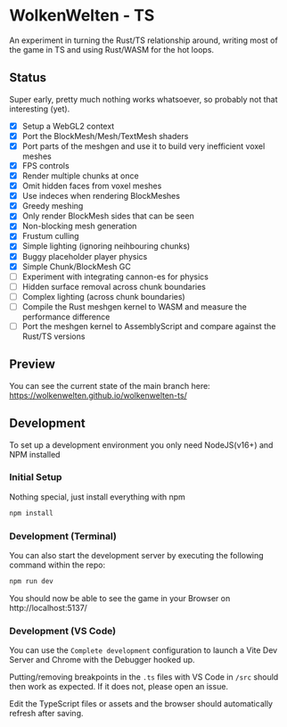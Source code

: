 # WolkenWelten - TS
An experiment in turning the Rust/TS relationship around, writing most of the game in TS and using Rust/WASM for the hot loops.

## Status
Super early, pretty much nothing works whatsoever, so probably not that interesting (yet).

- [X] Setup a WebGL2 context
- [X] Port the BlockMesh/Mesh/TextMesh shaders
- [X] Port parts of the meshgen and use it to build very inefficient voxel meshes
- [X] FPS controls
- [X] Render multiple chunks at once
- [X] Omit hidden faces from voxel meshes
- [X] Use indeces when rendering BlockMeshes
- [X] Greedy meshing
- [X] Only render BlockMesh sides that can be seen
- [X] Non-blocking mesh generation
- [X] Frustum culling
- [X] Simple lighting (ignoring neihbouring chunks)
- [X] Buggy placeholder player physics
- [X] Simple Chunk/BlockMesh GC
- [ ] Experiment with integrating cannon-es for physics
- [ ] Hidden surface removal across chunk boundaries
- [ ] Complex lighting (across chunk boundaries)
- [ ] Compile the Rust meshgen kernel to WASM and measure the performance difference
- [ ] Port the meshgen kernel to AssemblyScript and compare against the Rust/TS versions

## Preview
You can see the current state of the main branch here: https://wolkenwelten.github.io/wolkenwelten-ts/

## Development
To set up a development environment you only need NodeJS(v16+) and NPM installed

### Initial Setup
Nothing special, just install everything with npm
```bash
npm install
```

### Development (Terminal)
You can also start the development server by executing the following command within the repo:
```bash
npm run dev
```
You should now be able to see the game in your Browser on http://localhost:5137/


### Development (VS Code)
You can use the `Complete development` configuration to launch a Vite Dev Server and Chrome with the Debugger hooked up.

Putting/removing breakpoints in the `.ts` files with VS Code in `/src` should then work as expected.
If it does not, please open an issue.

Edit the TypeScript files or assets and the browser should automatically refresh after saving.
